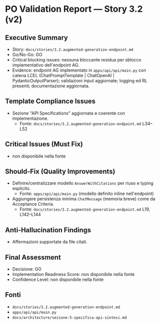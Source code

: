 # PO Validation Report — Story 3.2 (v2)

## Executive Summary
- Story: `docs/stories/3.2.augmented-generation-endpoint.md`
- Go/No-Go: GO
- Critical blocking issues: nessuna bloccante residua per sblocco implementativo dell'endpoint AG.
- Evidence: endpoint AG implementato in `apps/api/api/main.py` con catena LCEL (ChatPromptTemplate | ChatOpenAI | PydanticOutputParser); validazioni input aggiornate; logging ed RL presenti; documentazione aggiornata.

## Template Compliance Issues
- Sezione "API Specifications" aggiornata e coerente con implementazione.
  - Fonte: `docs/stories/3.2.augmented-generation-endpoint.md` L34–L52

## Critical Issues (Must Fix)
- non disponibile nella fonte

## Should‑Fix (Quality Improvements)
- Definire/centralizzare modello `AnswerWithCitations` per riuso e typing esplicito.
  - Fonte: `apps/api/api/main.py` (modello definito inline nell'endpoint)
- Aggiungere persistenza minima `ChatMessage` (memoria breve) come da Acceptance Criteria.
  - Fonte: `docs/stories/3.2.augmented-generation-endpoint.md` L19, L142–L144

## Anti‑Hallucination Findings
- Affermazioni supportate da file citati.

## Final Assessment
- Decisione: GO
- Implementation Readiness Score: non disponibile nella fonte
- Confidence Level: non disponibile nella fonte

## Fonti
- `docs/stories/3.2.augmented-generation-endpoint.md`
- `apps/api/api/main.py`
- `docs/architecture/sezione-5-specifica-api-sintesi.md`
